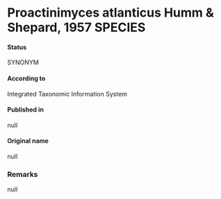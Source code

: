 Proactinimyces atlanticus Humm & Shepard, 1957 SPECIES
=======

#### Status
SYNONYM

#### According to
Integrated Taxonomic Information System

#### Published in
null

#### Original name
null

### Remarks
null